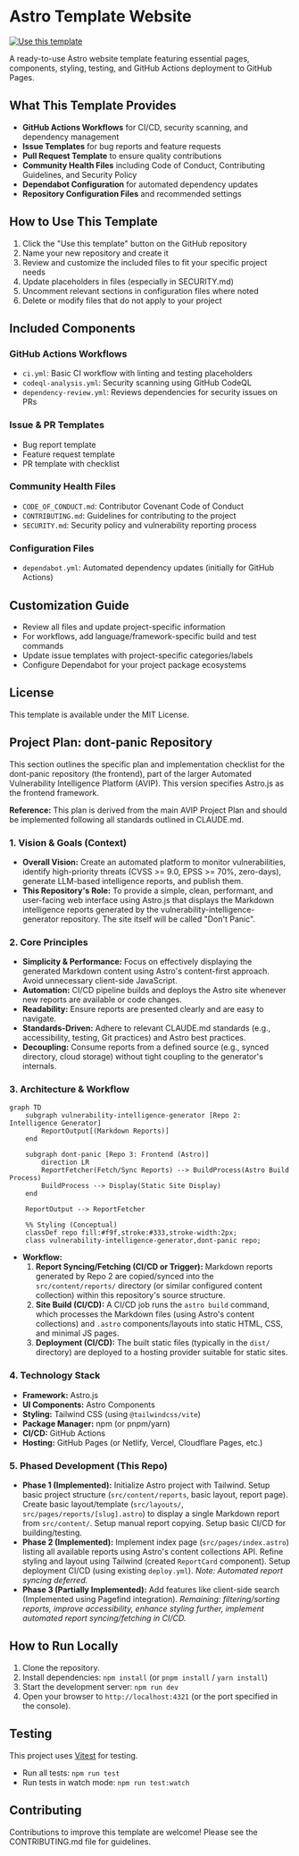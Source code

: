# Astro Template Website

[![Use this template](https://img.shields.io/badge/template-use%20this%20template-blue?logo=github)](https://github.com/williamzujkowski/astro-template-website/generate)

A ready-to-use Astro website template featuring essential pages, components, styling, testing, and GitHub Actions deployment to GitHub Pages.

## What This Template Provides

- **GitHub Actions Workflows** for CI/CD, security scanning, and dependency management
- **Issue Templates** for bug reports and feature requests
- **Pull Request Template** to ensure quality contributions
- **Community Health Files** including Code of Conduct, Contributing Guidelines, and Security Policy
- **Dependabot Configuration** for automated dependency updates
- **Repository Configuration Files** and recommended settings

## How to Use This Template

1. Click the "Use this template" button on the GitHub repository
2. Name your new repository and create it
3. Review and customize the included files to fit your specific project needs
4. Update placeholders in files (especially in SECURITY.md)
5. Uncomment relevant sections in configuration files where noted
6. Delete or modify files that do not apply to your project

## Included Components

### GitHub Actions Workflows

- `ci.yml`: Basic CI workflow with linting and testing placeholders
- `codeql-analysis.yml`: Security scanning using GitHub CodeQL
- `dependency-review.yml`: Reviews dependencies for security issues on PRs

### Issue & PR Templates

- Bug report template
- Feature request template
- PR template with checklist

### Community Health Files

- `CODE_OF_CONDUCT.md`: Contributor Covenant Code of Conduct
- `CONTRIBUTING.md`: Guidelines for contributing to the project
- `SECURITY.md`: Security policy and vulnerability reporting process

### Configuration Files

- `dependabot.yml`: Automated dependency updates (initially for GitHub Actions)

## Customization Guide

- Review all files and update project-specific information
- For workflows, add language/framework-specific build and test commands
- Update issue templates with project-specific categories/labels
- Configure Dependabot for your project package ecosystems

## License

This template is available under the MIT License.

## Project Plan: dont-panic Repository

This section outlines the specific plan and implementation checklist for the dont-panic repository (the frontend), part of the larger Automated Vulnerability Intelligence Platform (AVIP). This version specifies Astro.js as the frontend framework.

**Reference:** This plan is derived from the main AVIP Project Plan and should be implemented following all standards outlined in CLAUDE.md.

### 1. Vision & Goals (Context)

*   **Overall Vision:** Create an automated platform to monitor vulnerabilities, identify high-priority threats (CVSS >= 9.0, EPSS >= 70%, zero-days), generate LLM-based intelligence reports, and publish them.
*   **This Repository's Role:** To provide a simple, clean, performant, and user-facing web interface using Astro.js that displays the Markdown intelligence reports generated by the vulnerability-intelligence-generator repository. The site itself will be called "Don't Panic".

### 2. Core Principles

*   **Simplicity & Performance:** Focus on effectively displaying the generated Markdown content using Astro's content-first approach. Avoid unnecessary client-side JavaScript.
*   **Automation:** CI/CD pipeline builds and deploys the Astro site whenever new reports are available or code changes.
*   **Readability:** Ensure reports are presented clearly and are easy to navigate.
*   **Standards-Driven:** Adhere to relevant CLAUDE.md standards (e.g., accessibility, testing, Git practices) and Astro best practices.
*   **Decoupling:** Consume reports from a defined source (e.g., synced directory, cloud storage) without tight coupling to the generator's internals.

### 3. Architecture & Workflow

```mermaid
graph TD
    subgraph vulnerability-intelligence-generator [Repo 2: Intelligence Generator]
        ReportOutput[(Markdown Reports)]
    end

    subgraph dont-panic [Repo 3: Frontend (Astro)]
        direction LR
        ReportFetcher(Fetch/Sync Reports) --> BuildProcess(Astro Build Process)
        BuildProcess --> Display(Static Site Display)
    end

    ReportOutput --> ReportFetcher

    %% Styling (Conceptual)
    classDef repo fill:#f9f,stroke:#333,stroke-width:2px;
    class vulnerability-intelligence-generator,dont-panic repo;
```

*   **Workflow:**
    1.  **Report Syncing/Fetching (CI/CD or Trigger):** Markdown reports generated by Repo 2 are copied/synced into the `src/content/reports/` directory (or similar configured content collection) within this repository's source structure.
    2.  **Site Build (CI/CD):** A CI/CD job runs the `astro build` command, which processes the Markdown files (using Astro's content collections) and `.astro` components/layouts into static HTML, CSS, and minimal JS pages.
    3.  **Deployment (CI/CD):** The built static files (typically in the `dist/` directory) are deployed to a hosting provider suitable for static sites.

### 4. Technology Stack

*   **Framework:** Astro.js
*   **UI Components:** Astro Components
*   **Styling:** Tailwind CSS (using `@tailwindcss/vite`)
*   **Package Manager:** npm (or pnpm/yarn)
*   **CI/CD:** GitHub Actions
*   **Hosting:** GitHub Pages (or Netlify, Vercel, Cloudflare Pages, etc.)

### 5. Phased Development (This Repo)

*   **Phase 1 (Implemented):** Initialize Astro project with Tailwind. Setup basic project structure (`src/content/reports`, basic layout, report page). Create basic layout/template (`src/layouts/`, `src/pages/reports/[slug].astro`) to display a single Markdown report from `src/content/`. Setup manual report copying. Setup basic CI/CD for building/testing.
*   **Phase 2 (Implemented):** Implement index page (`src/pages/index.astro`) listing all available reports using Astro's content collections API. Refine styling and layout using Tailwind (created `ReportCard` component). Setup deployment CI/CD (using existing `deploy.yml`). *Note: Automated report syncing deferred.*
*   **Phase 3 (Partially Implemented):** Add features like client-side search (Implemented using Pagefind integration). *Remaining: filtering/sorting reports, improve accessibility, enhance styling further, implement automated report syncing/fetching in CI/CD.*

## How to Run Locally

1.  Clone the repository.
2.  Install dependencies: `npm install` (or `pnpm install` / `yarn install`)
3.  Start the development server: `npm run dev`
4.  Open your browser to `http://localhost:4321` (or the port specified in the console).

## Testing

This project uses [Vitest](https://vitest.dev/) for testing.

- Run all tests: `npm run test`
- Run tests in watch mode: `npm run test:watch`

## Contributing

Contributions to improve this template are welcome! Please see the CONTRIBUTING.md file for guidelines.
